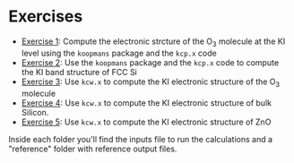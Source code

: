 # Exercises

 - [Exercise 1](exercise1/README.md): Compute the electronic strcture of the O<sub>3</sub> molecule at the KI level using the `koopmans` package and the `kcp.x` code
 - [Exercise 2](exercise2/README.md): Use the `koopmans` package and the `kcp.x` code to compute the KI band structure of FCC Si 
 - [Exercise 3](exercise3/README.md): Use `kcw.x` to compute the KI electronic structure of the O<sub>3</sub> molecule
 - [Exercise 4](exercise4/README.md): Use `kcw.x` to compute the KI electronic structure of bulk Silicon. 
 - [Exercise 5](exercise5/README.md): Use `kcw.x` to compute the KI electronic structure of ZnO

Inside each folder you'll find the inputs file to run the calculations and a "reference" folder with reference output files.
